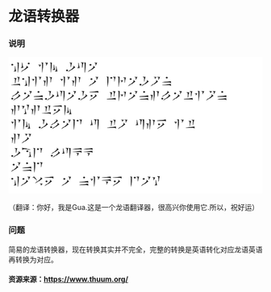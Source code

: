 # 龙语转换器
### 说明
![avatar](./image/des.png)

（翻译：你好，我是Gua.这是一个龙语翻译器，很高兴你使用它.所以，祝好运）
### 问题
简易的龙语转换器，现在转换其实并不完全，完整的转换是英语转化对应龙语英语再转换为对应。
#### 资源来源：https://www.thuum.org/